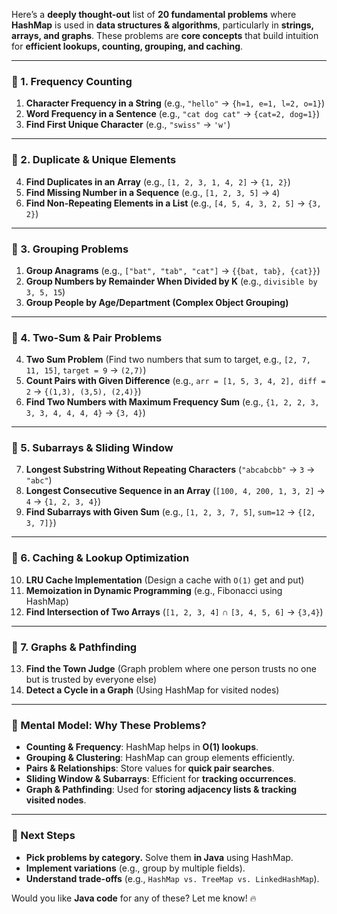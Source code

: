 Here’s a **deeply thought-out** list of **20 fundamental problems** where **HashMap** is used in **data structures & algorithms**, particularly in **strings, arrays, and graphs**. These problems are **core concepts** that build intuition for **efficient lookups, counting, grouping, and caching**.

---

### **🔹 1. Frequency Counting**

1. **Character Frequency in a String** (e.g., `"hello"` → `{h=1, e=1, l=2, o=1}`)
2. **Word Frequency in a Sentence** (e.g., `"cat dog cat"` → `{cat=2, dog=1}`)
3. **Find First Unique Character** (e.g., `"swiss"` → `'w'`)

---

### **🔹 2. Duplicate & Unique Elements**

4. **Find Duplicates in an Array** (e.g., `[1, 2, 3, 1, 4, 2]` → `{1, 2}`)
5. **Find Missing Number in a Sequence** (e.g., `[1, 2, 3, 5]` → `4`)
6. **Find Non-Repeating Elements in a List** (e.g., `[4, 5, 4, 3, 2, 5]` → `{3, 2}`)

---

### **🔹 3. Grouping Problems**

1. **Group Anagrams** (e.g., `["bat", "tab", "cat"]` → `{{bat, tab}, {cat}}`)
2. **Group Numbers by Remainder When Divided by K** (e.g., `divisible by 3, 5, 15`)
3. **Group People by Age/Department (Complex Object Grouping)**

---

### **🔹 4. Two-Sum & Pair Problems**

4. **Two Sum Problem** (Find two numbers that sum to target, e.g., `[2, 7, 11, 15]`, `target = 9` → `(2,7)`)
5. **Count Pairs with Given Difference** (e.g., `arr = [1, 5, 3, 4, 2], diff = 2` → `{(1,3), (3,5), (2,4)}`)
6. **Find Two Numbers with Maximum Frequency Sum** (e.g., `{1, 2, 2, 3, 3, 3, 4, 4, 4, 4}` → `{3, 4}`)

---

### **🔹 5. Subarrays & Sliding Window**

7. **Longest Substring Without Repeating Characters** (`"abcabcbb"` → `3` → `"abc"`)
8. **Longest Consecutive Sequence in an Array** (`[100, 4, 200, 1, 3, 2]` → `4` → `{1, 2, 3, 4}`)
9. **Find Subarrays with Given Sum** (e.g., `[1, 2, 3, 7, 5]`, `sum=12` → `{[2, 3, 7]}`)

---

### **🔹 6. Caching & Lookup Optimization**

10. **LRU Cache Implementation** (Design a cache with `O(1)` get and put)
11. **Memoization in Dynamic Programming** (e.g., Fibonacci using HashMap)
12. **Find Intersection of Two Arrays** (`[1, 2, 3, 4]` ∩ `[3, 4, 5, 6]` → `{3,4}`)

---

### **🔹 7. Graphs & Pathfinding**

13. **Find the Town Judge** (Graph problem where one person trusts no one but is trusted by everyone else)
14. **Detect a Cycle in a Graph** (Using HashMap for visited nodes)

---

### **🧠 Mental Model: Why These Problems?**

- **Counting & Frequency**: HashMap helps in **O(1) lookups**.
- **Grouping & Clustering**: HashMap can group elements efficiently.
- **Pairs & Relationships**: Store values for **quick pair searches**.
- **Sliding Window & Subarrays**: Efficient for **tracking occurrences**.
- **Graph & Pathfinding**: Used for **storing adjacency lists & tracking visited nodes**.

---

### **🚀 Next Steps**

- **Pick problems by category.** Solve them **in Java** using HashMap.
- **Implement variations** (e.g., group by multiple fields).
- **Understand trade-offs** (e.g., `HashMap vs. TreeMap vs. LinkedHashMap`).

Would you like **Java code** for any of these? Let me know! 🔥

